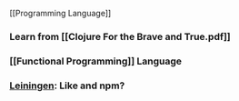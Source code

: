 [[Programming Language]]

### Learn from [[Clojure For the Brave and True.pdf]]

### [[Functional Programming]] Language

### [Leiningen](https://leiningen.org/): Like and npm?


